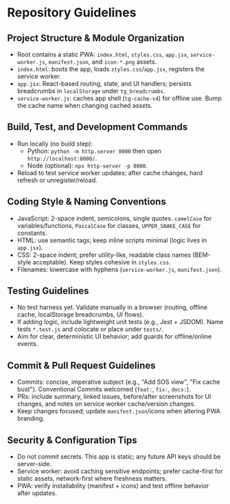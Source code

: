 # Repository Guidelines

## Project Structure & Module Organization
- Root contains a static PWA: `index.html`, `styles.css`, `app.jsx`, `service-worker.js`, `manifest.json`, and `icon-*.png` assets.
- `index.html`: boots the app, loads `styles.css`/`app.jsx`, registers the service worker.
- `app.jsx`: React-based routing, state, and UI handlers; persists breadcrumbs in `localStorage` under `tg_breadcrumbs`.
- `service-worker.js`: caches app shell (`tg-cache-v4`) for offline use. Bump the cache name when changing cached assets.

## Build, Test, and Development Commands
- Run locally (no build step):
  - Python: `python -m http.server 8000` then open `http://localhost:8000/`.
  - Node (optional): `npx http-server -p 8000`.
- Reload to test service worker updates; after cache changes, hard refresh or unregister/reload.

## Coding Style & Naming Conventions
- JavaScript: 2-space indent, semicolons, single quotes. `camelCase` for variables/functions, `PascalCase` for classes, `UPPER_SNAKE_CASE` for constants.
- HTML: use semantic tags; keep inline scripts minimal (logic lives in `app.jsx`).
- CSS: 2-space indent; prefer utility-like, readable class names (BEM-style acceptable). Keep styles cohesive in `styles.css`.
- Filenames: lowercase with hyphens (`service-worker.js`, `manifest.json`).

## Testing Guidelines
- No test harness yet. Validate manually in a browser (routing, offline cache, localStorage breadcrumbs, UI flows).
- If adding logic, include lightweight unit tests (e.g., Jest + JSDOM). Name tests `*.test.js` and colocate or place under `tests/`.
- Aim for clear, deterministic UI behavior; add guards for offline/online events.

## Commit & Pull Request Guidelines
- Commits: concise, imperative subject (e.g., "Add SOS view", "Fix cache bust"). Conventional Commits welcomed (`feat:`, `fix:`, `docs:`).
- PRs: include summary, linked issues, before/after screenshots for UI changes, and notes on service worker cache/version changes.
- Keep changes focused; update `manifest.json`/icons when altering PWA branding.

## Security & Configuration Tips
- Do not commit secrets. This app is static; any future API keys should be server-side.
- Service worker: avoid caching sensitive endpoints; prefer cache-first for static assets, network-first where freshness matters.
- PWA: verify installability (manifest + icons) and test offline behavior after updates.

